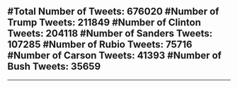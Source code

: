 #Total Number of Tweets: 676020 
#Number of Trump Tweets: 211849
#Number of Clinton Tweets: 204118
#Number of Sanders Tweets: 107285
#Number of Rubio Tweets: 75716
#Number of Carson Tweets: 41393
#Number of Bush Tweets: 35659
---
---
